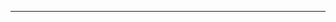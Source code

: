 <!-- Dia 5: Gerenciador de Tarefas com Prioridades

Descrição: Crie um gerenciador de tarefas que permita adicionar, remover e listar tarefas, incluindo uma prioridade para cada tarefa.

Objetivos:
Adicionar tarefas à lista com uma prioridade (baixa, média, alta).
Remover tarefas da lista.
Listar todas as tarefas pendentes, ordenadas por prioridade. -->

---------------------------------------------


